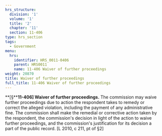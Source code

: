 ```yaml
---
hrs_structure:
  division: '1'
  volume: '1'
  title: '2'
  chapter: '11'
  section: 11-406
type: hrs_section
tags:
  - Government
menu:
  hrs:
    identifier: HRS_0011-0406
    parent: HRS0011
    name: 11-406 Waiver of further proceedings
weight: 20870
title: Waiver of further proceedings
full_title: 11-406 Waiver of further proceedings
---
```

**[§****11-406] Waiver of further proceedings.** The commission may waive further proceedings due to action the respondent takes to remedy or correct the alleged violation, including the payment of any administrative fine. The commission shall make the remedial or corrective action taken by the respondent, the commission's decision in light of the action to waive further proceedings, and the commission's justification for its decision a part of the public record. [L 2010, c 211, pt of §2]